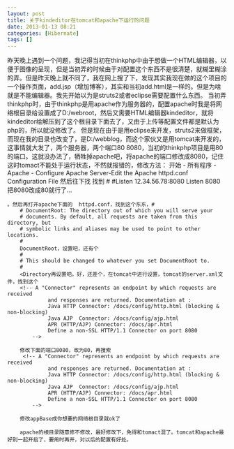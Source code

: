 ```yaml
---
layout: post
title: 关于kindeditor在tomcat和apache下运行的问题
date: 2013-01-13 08:21
categories: [Hibernate]
tags: []
---
```

昨天晚上遇到一个问题，我记得当初在thinkphp中由于想做一个HTML编辑器，以便于图像的呈现，但是当初弄的时候由于对配置这个东西不是很清楚，就糊里糊涂的弄。但是昨天晚上就不同了，我在网上搜了下，发现其实我现在做的这个项目的一个操作页面，add.jsp（增加博客），其实和当初add.html是一样的。但是为啥就是不能编辑器。我先开始以为是struts2或者eclipse需要配置什么东西。
当初弄thinkphp时，由于thinkphp是用apache作为服务器的，配置apache时我是将网络根目录给设置成了D:/webroot，然后又需要HTML编辑器kindeditor，就将kindeditor给解压到了这个根目录下面去了，又由于上传等配置文件都是默认为php的，所以就没修改了。
但是现在由于是用eclipse来开发，struts2来做框架，而现在我的目录也改变了，是D:/webblog，而这个家伙又是用tomcat来开发的，这事情就大发了，两个服务器，两个端口80 8080，当初的thinkphp项目是用80的端口。这就没办法了，牺牲掉apache吧，将apache的端口修改成8080，记住这时tomact不能处于运行状态，不然就报错的，修改方法：
	开始 - 所有程序 - Apache - Configure Apache Server-Edit the Apache httpd.conf Configuration File
	然后往下找  找到
	#
	#Listen 12.34.56.78:8080
	Listen 8080
	把8080改成80就行了...
	
	。然后再打开apache下面的	 httpd.conf，找到这个东东，#
		# DocumentRoot: The directory out of which you will serve your
		# documents. By default, all requests are taken from this directory, but
		# symbolic links and aliases may be used to point to other locations.
		#
		DocumentRoot，设置吧，还有个
		#
		# This should be changed to whatever you set DocumentRoot to.
		#
		<Directory再设置吧。好，还差个，在tomcat中进行设置，tomcat的server.xml文件，找到这个 
		<!-- A "Connector" represents an endpoint by which requests are received
		         and responses are returned. Documentation at :
		         Java HTTP Connector: /docs/config/http.html (blocking & non-blocking)
		         Java AJP  Connector: /docs/config/ajp.html
		         APR (HTTP/AJP) Connector: /docs/apr.html
		         Define a non-SSL HTTP/1.1 Connector on port 8080
		    -->
		
		修改下面的端口8080，改为80，再搜索
		 <!-- A "Connector" represents an endpoint by which requests are received
		         and responses are returned. Documentation at :
		         Java HTTP Connector: /docs/config/http.html (blocking & non-blocking)
		         Java AJP  Connector: /docs/config/ajp.html
		         APR (HTTP/AJP) Connector: /docs/apr.html
		         Define a non-SSL HTTP/1.1 Connector on port 8080
		    -->
		
		修改appBase成你想要的网络根目录就ok了
		
		apache的根目录随意修不修改，最好修改下，免得和tomact混了。tomcat和apache最好别一起开启了，要用时再开，对以后的配置有好处。
	

